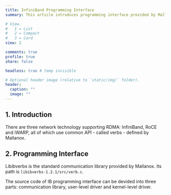 ```yaml
---
title: InfiniBand Programming Interface
summary: This article introduces programming interface provided by Mallanox.

# View.
#   1 = List
#   2 = Compact
#   3 = Card
view: 2

comments: true
profile: true
share: false

headless: true # temp invisible

# Optional header image (relative to `static/img/` folder).
header:
  caption: ""
  image: ""
---
```


## 1. Introduction
There are three network technology supporting RDMA: InfiniBand, RoCE and iWARP, all of which use common API - called verbs - defined by Mallanox.

## 2. Programming Interface
Libibverbs is the standard communication library provided by Mallanox. Its path is `libibverbs-1.2.1/src/verb.c`.

The source code of IB programming interface can be devided into three parts: communication library, user-level driver and kernel-level driver.